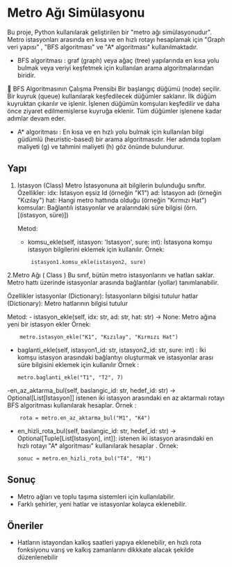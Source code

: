 # Metro Ağı Simülasyonu

Bu proje, Python kullanılarak geliştirilen bir "metro ağı simülasyonudur". 
Metro istasyonları arasında en kısa ve en hızlı rotayı hesaplamak için 
"Graph veri yapısı" , "BFS algoritması" ve "A* algoritması" kullanılmaktadır.

- BFS algoritması : 
 graf (graph) veya ağaç (tree) yapılarında en kısa yolu bulmak veya veriyi keşfetmek
 için kullanılan arama algoritmalarından biridir.

 📌 BFS Algoritmasının Çalışma Prensibi
    Bir başlangıç düğümü (node) seçilir.
    Bir kuyruk (queue) kullanılarak keşfedilecek düğümler saklanır.
    İlk düğüm kuyruktan çıkarılır ve işlenir.
    İşlenen düğümün komşuları keşfedilir ve daha önce ziyaret edilmemişlerse kuyruğa eklenir.
    Tüm düğümler işlenene kadar adımlar devam eder.

- A* algoritması : En kısa ve en hızlı yolu bulmak için kullanılan 
bilgi güdümlü (heuristic-based) bir arama algoritmasıdır.
Her adımda toplam maliyeti (g) ve tahmini maliyeti (h) göz önünde bulundurur.


## Yapı
1. Istasyon (Class)
Metro İstasyonuna ait bilgilerin bulunduğu sınıftır. 
    Özellikler:
    idx: İstasyon eşsiz Id (örneğin "K1")
    ad: İstasyon adı (örneğin "Kızılay")
    hat: Hangi metro hattında olduğu (örneğin "Kırmızı Hat")
    komsular: Bağlantılı istasyonlar ve aralarındaki süre bilgisi (örn. [(istasyon, süre)])

    Metod:
    - komsu_ekle(self, istasyon: 'Istasyon', sure: int):
    İstasyona komşu istasyon bilgilerini eklemek için kullanılır.
    Örnek:

           istasyon1.komsu_ekle(istasyon2, sure)


 2.Metro Ağı  ( Class )
Bu sınıf, bütün metro istasyonlarını ve hatları saklar.
Metro hattı üzerinde istasyonlar arasında bağlantılar (yollar) tanımlanabilir.
 
  Özellikler
    istasyonlar (Dictionary): İstasyonların bilgisi tutulur
    hatlar (Dictionary): Metro hatlarının bilgisi tutulur

  Metod:
    - istasyon_ekle(self, idx: str, ad: str, hat: str) -> None:
    Metro ağına yeni bir istasyon ekler
    Örnek: 
    
        metro.istasyon_ekle("K1", "Kızılay", "Kırmızı Hat")

  - baglanti_ekle(self, istasyon1_id: str, istasyon2_id: str, sure: int) : 
    İki komşu istasyon arasındaki bağlantıyı oluşturmak
    ve istasyonlar arası süre bilgisini eklemek için kullanılır
      Örnek :


        metro.baglanti_ekle("T1", "T2", 7)

 -en_az_aktarma_bul(self, baslangic_id: str, hedef_id: str) -> Optional[List[Istasyon]]
     istenen iki istasyon arasındaki en az aktarmalı rotayı 
     BFS algoritması kullanılarak hesaplar.
        Örnek : 
        
        rota = metro.en_az_aktarma_bul("M1", "K4")

  - en_hizli_rota_bul(self, baslangic_id: str, hedef_id: str) -> Optional[Tuple[List[Istasyon], int]]:
    istenen iki istasyon arasındaki en hızlı rotayı
    "A* algoritması" kullanılarak hesaplar .
         Örnek:

        sonuc = metro.en_hizli_rota_bul("T4", "M1")



## Sonuç  
 - Metro ağları ve toplu taşıma sistemleri için kullanılabilir.
 - Farklı şehirler, yeni hatlar ve istasyonlar kolayca eklenebilir.
 
## Öneriler
- Hatların istayondan kalkış saatleri yapıya eklenebilir, 
en hızlı rota fonksiyonu varış ve kalkış zamanlarını dikkkate alacak
şekilde düzenlenebilir

